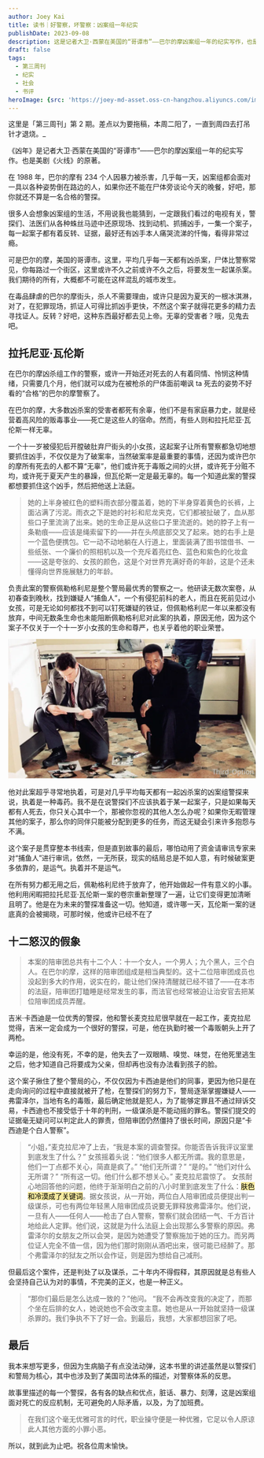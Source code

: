 ```yaml
---
author: Joey Kai
title: 读书｜好警察，坏警察：凶案组一年纪实
publishDate: 2023-09-08
description: 这是记者大卫·西蒙在美国的“哥谭市”——巴尔的摩凶案组一年的纪实写作，也是经典美剧《火线》的原著。
draft: false
tags:
  - 第三周刊
  - 纪实
  - 社会
  - 书评
heroImage: {src: 'https://joey-md-asset.oss-cn-hangzhou.aliyuncs.com/img/202312140000658.jpeg', inferSize: true}
---
```


这里是「第三周刊」第 2 期。差点以为要拖稿，本周二阳了，一直到周四去打吊针才退烧。_

《凶年》是记者大卫·西蒙在美国的“哥谭市”——巴尔的摩凶案组一年的纪实写作。也是美剧《火线》的原著。

在 1988 年，巴尔的摩有 234 个人因暴力被杀害，几乎每一天，凶案组都会面对一具以各种姿势倒在路边的人，如果你还不能在尸体旁谈论今天的晚餐，好吧，那你就还不算是一名合格的警探。

很多人会想象凶案组的生活，不用说我也能猜到，一定跟我们看过的电视有关，警探们、法医们从各种蛛丝马迹中还原现场、找到动机、抓捕凶手，一集一个案子，每一起案子都有着反转、证据，最好还有凶手本人痛哭流涕的忏悔，看得非常过瘾。

可是巴尔的摩，美国的哥谭市。这里，平均几乎每一天都有凶杀案，尸体比警察常见，你每路过一个街区，这里或许不久之前或许不久之后，将要发生一起谋杀案。我们期待的所有，大概都不可能在这样混乱的城市发生。

在毒品肆虐的巴尔的摩街头，杀人不需要理由，或许只是因为夏天的一根冰淇淋，对了，在犯罪现场，抓证人可得比抓凶手更快，不然这个案子就得花更多的精力去寻找证人。反转？好吧，这种东西最好都去见上帝。无辜的受害者？哦，见鬼去吧。

## 拉托尼亚·瓦伦斯

在巴尔的摩凶杀组工作的警察，或许一开始还对死去的人有着同情、怜悯这种情绪，只需要几个月，他们就可以成为在被枪杀的尸体面前嘲讽 ta 死去的姿势不好看的“合格”的巴尔的摩警察了。

在巴尔的摩，大多数凶杀案的受害者都死有余辜，他们不是有家庭暴力史，就是经营着高风险的贩毒事业——死亡是这些人的宿命。然而，有些人则和拉托尼亚·瓦伦斯一样无辜。

一个十一岁被侵犯后开膛破肚弃尸街头的小女孩，这起案子让所有警察都急切地想要抓住凶手，不仅仅是为了破案率，当然破案率是最重要的事情，还因为或许巴尔的摩所有死去的人都不算“无辜”，他们或许死于毒贩之间的火拼，或许死于分赃不均，或许死于夏天产生的暴躁，但瓦伦斯一定是最无辜的。每一个知道此案的警探都想要抓住这个凶手，然后把他送上法庭。

> 她的上半身被红色的塑料雨衣部分覆盖着，她的下半身穿着黄色的长裤，上面沾满了污泥。雨衣之下是她的衬衫和尼龙夹克，它们都被扯破了，血从那些口子里流淌了出来。她的生命正是从这些口子里流逝的。她的脖子上有一条勒痕——应该是绳索留下的——并在头颅底部交叉了起来。她的右手上是一个蓝色便携包。它一动不动地躺在人行道上，里面装满了图书馆借书、一些纸张、一个廉价的照相机以及一个充斥着亮红色、蓝色和紫色的化妆盒——这是夸张的、女孩的颜色，这是个对世界充满好奇的年龄，这是个还未懂得向世界施展魅力的年龄。

负责此案的警察佩勒格利尼是整个警局最优秀的警察之一。他研读无数次案卷，从初春查到晚秋，找到嫌疑人“捕鱼人”，一个有侵犯前科的老人，而且在死前见过小女孩，可是无论如何都找不到可以钉死嫌疑的铁证，但佩勒格利尼一年以来都没有放弃，中间无数条生命也未能阻断佩勒格利尼对此案的执着，原因无他，因为这个案子不仅关于一个十一岁小女孩的生命和尊严，也关乎着他的职业荣誉。

![202412171951679](../../assets/2024/202412171951679.png)


他对此案超乎寻常地执着，可是对几乎平均每天都有一起凶杀案的凶案组警探来说，执着是一种毒药。我不是在说警探们不应该执着于某一起案子，只是如果每天都有人死去，你只关心其中一个，那被你忽视的其他人怎么办呢？如果你无暇管理其他的案子，那么你的同伴只能被分配到更多的任务，而这无疑会引来许多抱怨与不满。

这个案子是贯穿整本书线索，但是直到故事的最后，哪怕动用了资金请审讯专家来对“捕鱼人”进行审讯，依然，一无所获，现实的结局总是不如人意，有时候破案更多依靠的，是运气。执着并不是运气。

在所有努力都无用之后，佩勒格利尼终于放弃了，他开始做起一件有意义的小事。他利用闲暇把拉托尼亚·瓦伦斯一案的卷宗重新整理了一遍，让它们变得更加清晰且明了。他是在为未来的警探准备这一切。他知道，或许哪一天，瓦伦斯一案的谜底真的会被揭晓，可那时候，他或许已经不在了

## 十二怒汉的假象

>本案的陪审团总共有十二个人：十一个女人，一个男人；九个黑人，三个白人。在巴尔的摩，这样的陪审团组成是相当典型的。这十二位陪审团成员也没起到多大的作用，说实在的，能让他们保持清醒就已经不错了——在本市的法庭，陪审团打瞌睡是经常发生的事，而法官也经常被迫让治安官去把某位陪审团成员弄醒。

吉米·卡西迪是一位优秀的警探，他和警长麦克拉尼很早就在一起工作，麦克拉尼觉得，吉米一定会成为一个很好的警探，可是，他在执勤时被一个毒贩朝头上开了两枪。

幸运的是，他没有死，不幸的是，他失去了一双眼睛、嗅觉、味觉，在他死里逃生之后，他才知道自己将要成为父亲，但却再也没有办法看到孩子的脸。

这个案子揪住了整个警局的心，不仅仅因为卡西迪是他们的同事，更因为他只是在走向询问的过程中直接就被开了枪，在警探们的努力下，警局逐渐掌握嫌疑人——弗雷泽尔，当地有名的毒贩，最后确定他就是犯人，为了能够定罪且不通过辩诉交易，卡西迪也不接受低于十年的判刑，一级谋杀是不能动摇的罪名。警探们提交的证据毫无疑问可以判定此人的罪责，但陪审团仍然僵持了很长时间，原因只是“卡西迪是个白人警察”。

>“小姐，”麦克拉尼冲了上去，“我是本案的调查警探。你能否告诉我评议室里到底发生了什么？”
>女孩摇着头说：“他们很多人都无所谓。我的意思是，他们一丁点都不关心，简直是疯了。”
>“他们无所谓？”
>“是的。”
>“他们对什么无所谓？”
>“所有这一切。他们什么都不想关心。”
>麦克拉尼震惊了。
>女孩耐心地回答他的问题，他终于渐渐明白之前的八小时里到底发生了什么：<mark style="background: #F6E99E;">肤色和冷漠成了关键词</mark>。据女孩说，从一开始，两位白人陪审团成员便提出判一级谋杀，可也有两位年轻黑人陪审团成员说要无罪释放弗雷泽尔。他们说，一旦有人——任何人——枪击了白人警察，警察们就会团结一气、千方百计地给此人定罪。他们说，这就是为什么法庭上会出现那么多警察的原因。弗雷泽尔的女朋友之所以会哭，是因为她遭受了警察施加于她的压力。而另两位证人完全不值一信，因为他们那时刚刚从酒吧出来，很可能已经醉了。那个弗雷泽尔的狱友之所以会作证，则是因为想给自己减刑。

但最后这个案件，还是判处了以及谋杀，二十年内不得假释，其原因就是总有些人会坚持自己认为对的事情，不完美的正义，也是一种正义。

>“那你们最后是怎么达成一致的？”他问。
>“我不会再改变我的决定了，而那个坐在后排的女人，她说她也不会改变主意。她也是从一开始就坚持一级谋杀罪的。我们争执不下了好一会。到最后，我想，大家都想回家了吧。


## 最后

我本来想写更多，但因为生病脑子有点没法动弹，这本书里的讲述虽然是以警探们和警局为核心，其中也涉及到了美国司法体系的描述，对警察体系的反思。

故事里描述的每一个警探，各有各的缺点和优点，脏话、暴力、刻薄，这是凶案组面对死亡的反应机制，无可避免的人际矛盾，以及，为了加班费。

>在我们这个毫无优雅可言的时代，职业操守便是一种优雅，它足以令人原谅此人其他方面的小罪小恶。

所以，就到此为止吧。祝各位周末愉快。